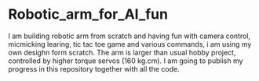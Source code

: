 # Robotic_arm_for_AI_fun
I am building robotic arm from scratch and having fun with camera control, micmicking learing, tic tac toe game and various commands, i am using my own desighn form scratch. The arm is larger than usual hobby project, controlled by higher torque servos (160 kg.cm). I am going to publish my progress in this repository together with all the code.
